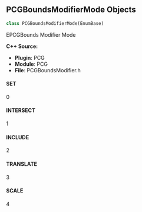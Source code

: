 ## PCGBoundsModifierMode Objects

```python
class PCGBoundsModifierMode(EnumBase)
```

EPCGBounds Modifier Mode

**C++ Source:**

- **Plugin**: PCG
- **Module**: PCG
- **File**: PCGBoundsModifier.h

<a id="unreal.PCGBoundsModifierMode.SET"></a>

#### SET

0

<a id="unreal.PCGBoundsModifierMode.INTERSECT"></a>

#### INTERSECT

1

<a id="unreal.PCGBoundsModifierMode.INCLUDE"></a>

#### INCLUDE

2

<a id="unreal.PCGBoundsModifierMode.TRANSLATE"></a>

#### TRANSLATE

3

<a id="unreal.PCGBoundsModifierMode.SCALE"></a>

#### SCALE

4

<a id="unreal.PCGCopyPointsInheritanceMode"></a>